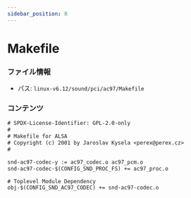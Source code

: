 ```yaml
---
sidebar_position: 8
---
```

# Makefile

### ファイル情報

- パス: `linux-v6.12/sound/pci/ac97/Makefile`

### コンテンツ

```txt
# SPDX-License-Identifier: GPL-2.0-only
#
# Makefile for ALSA
# Copyright (c) 2001 by Jaroslav Kysela <perex@perex.cz>
#

snd-ac97-codec-y := ac97_codec.o ac97_pcm.o
snd-ac97-codec-$(CONFIG_SND_PROC_FS) += ac97_proc.o

# Toplevel Module Dependency
obj-$(CONFIG_SND_AC97_CODEC) += snd-ac97-codec.o

```
